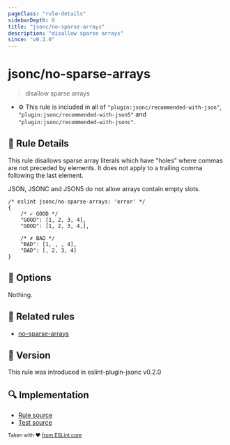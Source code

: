 ```yaml
---
pageClass: "rule-details"
sidebarDepth: 0
title: "jsonc/no-sparse-arrays"
description: "disallow sparse arrays"
since: "v0.2.0"
---
```

# jsonc/no-sparse-arrays

> disallow sparse arrays

- :gear: This rule is included in all of `"plugin:jsonc/recommended-with-json"`, `"plugin:jsonc/recommended-with-json5"` and `"plugin:jsonc/recommended-with-jsonc"`.

## :book: Rule Details

This rule disallows sparse array literals which have "holes" where commas are not preceded by elements. It does not apply to a trailing comma following the last element.

JSON, JSONC and JSON5 do not allow arrays contain empty slots.

<eslint-code-block>

<!-- eslint-skip -->

```json5
/* eslint jsonc/no-sparse-arrays: 'error' */
{
    /* ✓ GOOD */
    "GOOD": [1, 2, 3, 4],
    "GOOD": [1, 2, 3, 4,],

    /* ✗ BAD */
    "BAD": [1, , , 4],
    "BAD": [, 2, 3, 4]
}
```

</eslint-code-block>

## :wrench: Options

Nothing.

## :couple: Related rules

- [no-sparse-arrays]

[no-sparse-arrays]: https://eslint.org/docs/rules/no-sparse-arrays

## :rocket: Version

This rule was introduced in eslint-plugin-jsonc v0.2.0

## :mag: Implementation

- [Rule source](https://github.com/ota-meshi/eslint-plugin-jsonc/blob/master/lib/rules/no-sparse-arrays.ts)
- [Test source](https://github.com/ota-meshi/eslint-plugin-jsonc/blob/master/tests/lib/rules/no-sparse-arrays.js)

<sup>Taken with ❤️ [from ESLint core](https://eslint.org/docs/rules/no-sparse-arrays)</sup>
